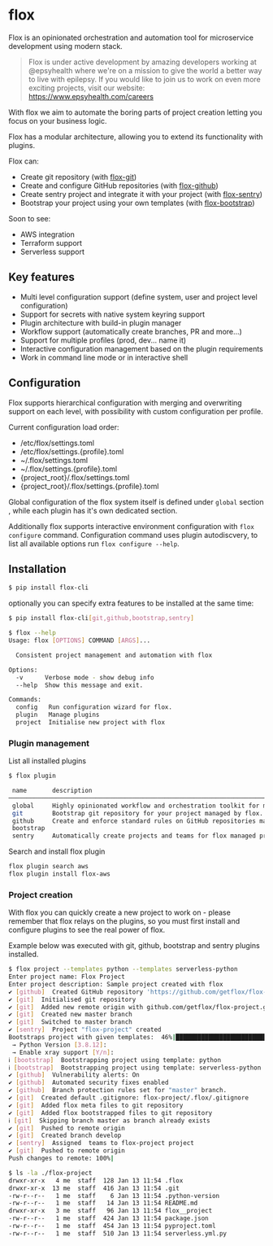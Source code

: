 # flox

Flox is an opinionated orchestration and automation tool for microservice development using modern stack.

> Flox is under active development by amazing developers working at @epsyhealth where we're on a mission to give the world a better way to live with epilepsy.
> If you would like to join us to work on even more exciting projects, visit our website: https://www.epsyhealth.com/careers


With flox we aim to automate the boring parts of project creation letting you focus on your business logic.

Flox has a modular architecture, allowing you to extend its functionality with plugins.

Flox can:

- Create git repository (with [flox-git](https://github.com/getflox/flox-git))
- Create and configure GitHub repositories (with [flox-github](https://github.com/getflox/flox-github))
- Create sentry project and integrate it with your project (with [flox-sentry](https://github.com/getflox/flox-sentry))
- Bootstrap your project using your own templates (with [flox-bootstrap](https://github.com/getflox/flox-git))

Soon to see:

- AWS integration
- Terraform support
- Serverless support

## Key features

- Multi level configuration support (define system, user and project level configuration)
- Support for secrets with native system keyring support 
- Plugin architecture with build-in plugin manager
- Workflow support (automatically create branches, PR and more...)
- Support for multiple profiles (prod, dev... name it)
- Interactive configuration management based on the plugin requirements 
- Work in command line mode or in interactive shell

## Configuration

Flox supports hierarchical configuration with merging and overwriting support on each level, with possibility with 
custom configuration per profile. 

Current configuration load order:
* /etc/flox/settings.toml
* /etc/flox/settings.{profile}.toml
* ~/.flox/settings.toml
* ~/.flox/settings.{profile}.toml
* {project_root}/.flox/settings.toml
* {project_root}/.flox/settings.{profile}.toml

Global configuration of the flox system itself is defined under `global` section , while each plugin
has it's own dedicated section.  

Additionally flox supports interactive environment configuration with `flox configure` command.
Configuration command uses plugin autodiscvery, to list all available options run `flox configure --help`.


## Installation 

```bash
$ pip install flox-cli
```

optionally you can specify extra features to be installed at the same time:

```bash
$ pip install flox-cli[git,github,bootstrap,sentry]
```

```bash
$ flox --help
Usage: flox [OPTIONS] COMMAND [ARGS]...

  Consistent project management and automation with flox

Options:
  -v      Verbose mode - show debug info
  --help  Show this message and exit.

Commands:
  config   Run configuration wizard for flox.
  plugin   Manage plugins
  project  Initialise new project with flox
```

### Plugin management

List all installed plugins

```bash
$ flox plugin 

 name       description                                                                                url                                     version
───────────────────────────────────────────────────────────────────────────────────────────────────────────────────────────────────────────────────────
 global     Highly opinionated workflow and orchestration toolkit for modern microservice development  https://github.com/getflox/flox         0.5.0
 git        Bootstrap git repository for your project managed by flox.                                 https://github.com/getflox/flox-git     0.2.0
 github     Create and enforce standard rules on GitHub repositories managed by flox.                  https://github.com/getflox/flox-github  0.1.2
 bootstrap                                                                                             None                                    0.1.2
 sentry     Automatically create projects and teams for flox managed projects                          https://github.com/getflox/flox-sentry  0.1.2
```

Search and install flox plugin

```bash
flox plugin search aws
flox plugin install flox-aws
```

### Project creation

With flox you can quickly create a new project to work on - please remember that flox relays on the plugins, so 
you must first install and configure plugins to see the real power of flox.

Example below was executed with git, github, bootstrap and sentry plugins installed. 

```bash
$ flox project --templates python --templates serverless-python                                                                                                                                                                                                                                                    11:53:39
Enter project name: Flox Project
Enter project description: Sample project created with flox
✔ [github]  Created GitHub repository 'https://github.com/getflox/flox-project'
✔ [git]  Initialised git repository
✔ [git]  Added new remote origin with github.com/getflox/flox-project.git
✔ [git]  Created new master branch
✔ [git]  Switched to master branch
✔ [sentry]  Project "flox-project" created
Bootstraps project with given templates:  46%|███████████████████████████████████████████████████████████████████████████████████████████████████████████████████████████████████▌                                                                                                                                                          | 6/13
 → Python Version [3.8.12]:
 → Enable xray support [Y/n]:
ℹ [bootstrap]  Bootstrapping project using template: python
ℹ [bootstrap]  Bootstrapping project using template: serverless-python
✔ [github]  Vulnerability alerts: On
✔ [github]  Automated security fixes enabled
✔ [github]  Branch protection rules set for "master" branch.
✔ [git]  Created default .gitignore: flox-project/.flox/.gitignore
✔ [git]  Added flox meta files to git repository
✔ [git]  Added flox bootstrapped files to git repository
ℹ [git]  Skipping branch master as branch already exists
✔ [git]  Pushed to remote origin
✔ [git]  Created branch develop
✔ [sentry]  Assigned  teams to flox-project project
✔ [git]  Pushed to remote origin
Push changes to remote: 100%|

$ ls -la ./flox-project
drwxr-xr-x   4 me  staff  128 Jan 13 11:54 .flox
drwxr-xr-x  13 me  staff  416 Jan 13 11:54 .git
-rw-r--r--   1 me  staff    6 Jan 13 11:54 .python-version
-rw-r--r--   1 me  staff   14 Jan 13 11:54 README.md
drwxr-xr-x   3 me  staff   96 Jan 13 11:54 flox__project
-rw-r--r--   1 me  staff  424 Jan 13 11:54 package.json
-rw-r--r--   1 me  staff  454 Jan 13 11:54 pyproject.toml
-rw-r--r--   1 me  staff  510 Jan 13 11:54 serverless.yml.py
```
